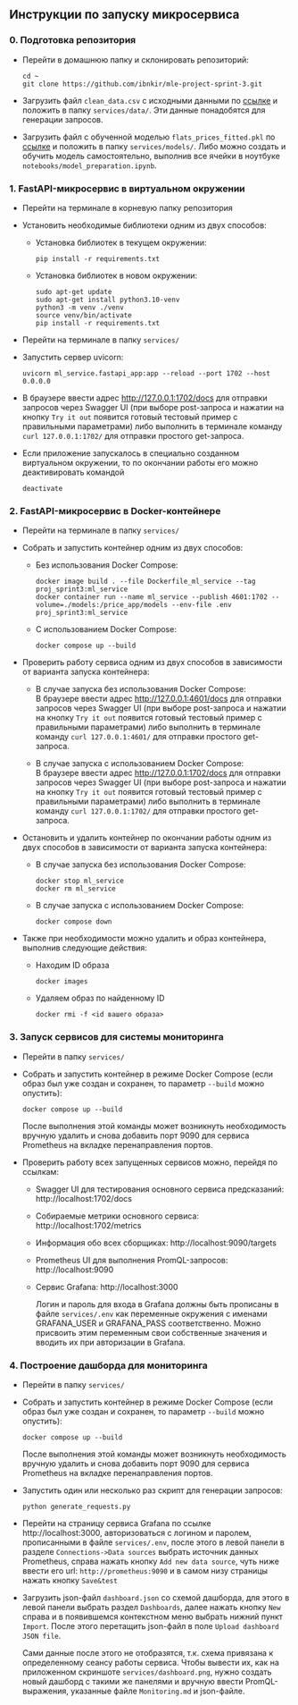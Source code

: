 ## Инструкции по запуску микросервиса

### 0. Подготовка репозитория
- Перейти в домашнюю папку и склонировать репозиторий:
  ```
  cd ~
  git clone https://github.com/ibnkir/mle-project-sprint-3.git
  ```

- Загрузить файл `clean_data.csv` с исходными данными по [ссылке](https://disk.yandex.ru/d/OIInLdG4dZMVZA) и положить в папку `services/data/`. Эти данные понадобятся для генерации запросов.

- Загрузить файл с обученной моделью `flats_prices_fitted.pkl` 
по [ссылке](https://disk.yandex.ru/d/Ce6MX9OaWiyOKA) и положить в папку `services/models/`. 
Либо можно создать и обучить модель самостоятельно, выполнив все ячейки в ноутбуке 
`notebooks/model_preparation.ipynb`. 


### 1. FastAPI-микросервис в виртуальном окружении
- Перейти на терминале в корневую папку репозитория
    
- Установить необходимые библиотеки одним из двух способов:

    - Установка библиотек в текущем окружении:
      ```
      pip install -r requirements.txt
      ```

    - Установка библиотек в новом окружении:
      ```
      sudo apt-get update
      sudo apt-get install python3.10-venv
      python3 -m venv ./venv
      source venv/bin/activate
      pip install -r requirements.txt
      ```

- Перейти на терминале в папку `services/`
    
- Запустить сервер uvicorn:
  ```
  uvicorn ml_service.fastapi_app:app --reload --port 1702 --host 0.0.0.0
  ```

- В браузере ввести адрес http://127.0.0.1:1702/docs для отправки запросов через Swagger UI
(при выборе post-запроса и нажатии на кнопку `Try it out` появится готовый тестовый пример с правильными параметрами) либо выполнить в терминале команду `curl 127.0.0.1:1702/` для отправки простого get-запроса.

- Если приложение запускалось в специально созданном виртуальном окружении, 
то по окончании работы его можно деактивировать командой
  ```
  deactivate
  ```

### 2. FastAPI-микросервис в Docker-контейнере
- Перейти на терминале в папку `services/`

- Собрать и запустить контейнер одним из двух способов:

    - Без использования Docker Compose:
      ```
      docker image build . --file Dockerfile_ml_service --tag proj_sprint3:ml_service
      docker container run --name ml_service --publish 4601:1702 --volume=./models:/price_app/models --env-file .env proj_sprint3:ml_service
      ```

    - С использованием Docker Compose:
      ```
      docker compose up --build
      ```

- Проверить работу сервиса одним из двух способов в зависимости от варианта запуска контейнера:

    - В случае запуска без использования Docker Compose:<br>
    В браузере ввести адрес http://127.0.0.1:4601/docs для отправки запросов через Swagger UI 
    (при выборе post-запроса и нажатии на кнопку `Try it out` появится готовый тестовый пример с правильными параметрами) либо выполнить в терминале команду `curl 127.0.0.1:4601/` для отправки простого get-запроса.

    - В случае запуска с использованием Docker Compose:<br>
    В браузере ввести адрес http://127.0.0.1:1702/docs для отправки запросов через Swagger UI 
    (при выборе post-запроса и нажатии на кнопку `Try it out` появится готовый тестовый пример с правильными параметрами) либо выполнить в терминале команду `curl 127.0.0.1:1702/` для отправки простого get-запроса.

- Остановить и удалить контейнер по окончании работы одним из двух способов
в зависимости от варианта запуска контейнера:

    - В случае запуска без использования Docker Compose:
      ```
      docker stop ml_service
      docker rm ml_service
      ```

    - В случае запуска с использованием Docker Compose:
      ```
      docker compose down
      ```

- Также при необходимости можно удалить и образ контейнера, выполнив следующие действия:
    - Находим ID образа
      ```
      docker images
      ```
    
    - Удаляем образ по найденному ID
      ```
      docker rmi -f <id вашего образа>
      ```

### 3. Запуск сервисов для системы мониторинга
- Перейти в папку `services/`

- Собрать и запустить контейнер в режиме Docker Compose 
(если образ был уже создан и сохранен, то параметр `--build` можно опустить):
  ```
  docker compose up --build
  ```
 
  После выполнения этой команды может возникнуть необходимость вручную удалить и снова добавить порт 9090 для сервиса Prometheus на вкладке перенаправления портов.

- Проверить работу всех запущенных сервисов можно, перейдя по ссылкам:
    - Swagger UI для тестирования основного сервиса предсказаний: http://localhost:1702/docs
    - Собираемые метрики основного сервиса: http://localhost:1702/metrics
    - Информация обо всех сборщиках: http://localhost:9090/targets
    - Prometheus UI для выполнения PromQL-запросов: http://localhost:9090
    - Сервис Grafana: http://localhost:3000

      Логин и пароль для входа в Grafana должны быть прописаны в файле `services/.env` 
      как переменные окружения с именами GRAFANA_USER и GRAFANA_PASS соответственно.
      Можно присвоить этим переменным свои собственные значения и вводить их при авторизации в Grafana. 

### 4. Построение дашборда для мониторинга
- Перейти в папку `services/`

- Собрать и запустить контейнер в режиме Docker Compose
(если образ был уже создан и сохранен, то параметр `--build` можно опустить):
  ```
  docker compose up --build
  ```
    
  После выполнения этой команды может возникнуть необходимость вручную удалить и снова добавить порт 9090 для сервиса Prometheus на вкладке перенаправления портов.

- Запустить один или несколько раз скрипт для генерации запросов:
  ```
  python generate_requests.py
  ```
    
- Перейти на страницу сервиса Grafana по ссылке http://localhost:3000, 
авторизоваться с логином и паролем, прописанными в файле `services/.env`,
после этого в левой панели в разделе `Connections->Data sources` выбрать источник данных Prometheus,
справа нажать кнопку `Add new data source`, 
чуть ниже ввести его url: `http://prometheus:9090`
и в самом низу страницы нажать кнопку `Save&test`

- Загрузить json-файл `dashboard.json` со схемой дашборда, для этого в левой
панели выбрать раздел `Dashboards`, далее нажать кнопку `New` справа и в появившемся
контекстном меню выбрать нижний пункт `Import`. После этого перетащить json-файл в поле
`Upload dashboard JSON file`.

  Сами данные после этого не отобразятся, т.к. схема привязана к определенному сеансу работы сервиса.
  Чтобы вывести их, как на приложенном скриншоте `services/dashboard.png`, 
  нужно создать новый дашборд с такими же панелями и вручную ввести PromQL-выражения, 
  указанные файле `Monitoring.md` и json-файле.
